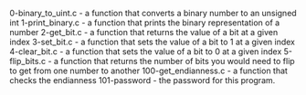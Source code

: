 0-binary_to_uint.c - a function that converts a binary number to an unsigned int
1-print_binary.c - a function that prints the binary representation of a number
2-get_bit.c - a function that returns the value of a bit at a given index
3-set_bit.c - a function that sets the value of a bit to 1 at a given index
4-clear_bit.c - a function that sets the value of a bit to 0 at a given index
5-flip_bits.c - a function that returns the number of bits you would need to flip to get from one number to another
100-get_endianness.c - a function that checks the endianness
101-password - the password for this program.
